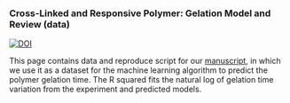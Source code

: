 ### Cross-Linked and Responsive Polymer: Gelation Model and Review (data)
[![DOI](https://zenodo.org/badge/549833279.svg)](https://zenodo.org/badge/latestdoi/549833279)


This page contains data and reproduce script for our [manuscript](xxx), in which we use it as a dataset for the machine learning algorithm to predict the polymer gelation time.
The R squared fits the natural log of gelation time variation from the experiment and predicted models.
